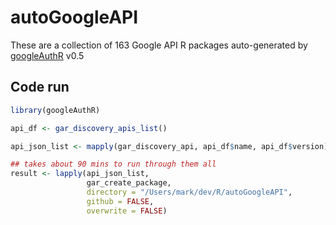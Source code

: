 # autoGoogleAPI
These are a collection of 163 Google API R packages auto-generated by [googleAuthR](https://github.com/MarkEdmondson1234/googleAuthR) v0.5

## Code run

```r
library(googleAuthR)

api_df <- gar_discovery_apis_list()

api_json_list <- mapply(gar_discovery_api, api_df$name, api_df$version)

## takes about 90 mins to run through them all
result <- lapply(api_json_list, 
                 gar_create_package, 
                 directory = "/Users/mark/dev/R/autoGoogleAPI",
                 github = FALSE, 
                 overwrite = FALSE)

```
